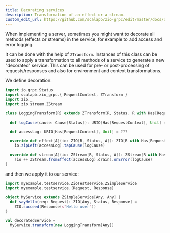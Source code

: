 ```yaml
---
title: Decorating services
description: Transformation of an effect or a stream.
custom_edit_url: https://github.com/scalapb/zio-grpc/edit/master/docs/decorating.md
---
```


When implementing a server, sometimes you might want to decorate all methods (effects or streams)
in the service, for example to add access and error logging.  

It can be done with the help of `ZTransform`. Instances of this class can be used 
to apply a transformation to all methods of a service to generate a new "decorated" service.
This can be used for pre- or post-processing of requests/responses and also for environment
and context transformations.

We define decoration:

```scala mdoc
import io.grpc.Status
import scalapb.zio_grpc.{ RequestContext, ZTransform }
import zio._
import zio.stream.ZStream

class LoggingTransform[R] extends ZTransform[R, Status, R with Has[RequestContext]] {

  def logCause(cause: Cause[Status]): URIO[Has[RequestContext], Unit] = ???

  def accessLog: URIO[Has[RequestContext], Unit] = ???

  override def effect[A](io: ZIO[R, Status, A]): ZIO[R with Has[RequestContext], Status, A] =
    io.zipLeft(accessLog).tapCause(logCause)

  override def stream[A](io: ZStream[R, Status, A]): ZStream[R with Has[RequestContext], Status, A] =
    (io ++ ZStream.fromEffect(accessLog).drain).onError(logCause)
}
```

and then we apply it to our service:

```scala mdoc
import myexample.testservice.ZioTestservice.ZSimpleService
import myexample.testservice.{Request, Response}

object MyService extends ZSimpleService[Any, Any] {
  def sayHello(req: Request): ZIO[Any, Status, Response] =
    ZIO.succeed(Response(s"Hello user"))
}

val decoratedService =
  MyService.transform(new LoggingTransform[Any])
```